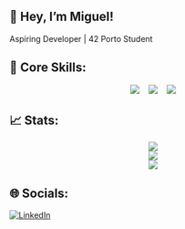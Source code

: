 ## 👋 Hey, I’m Miguel!
Aspiring Developer | 42 Porto Student

## 🚀 Core Skills:
<p align="center">
  <img src="https://img.shields.io/badge/c-%2300599C.svg?style=for-the-badge&logo=c&logoColor=white"/>&nbsp;&nbsp;&nbsp;
  <img src="https://img.shields.io/badge/gdb-%23121011.svg?style=for-the-badge&logo=gnu&logoColor=white"/>&nbsp;&nbsp;&nbsp;
  <img src="https://img.shields.io/badge/valgrind-%23007844.svg?style=for-the-badge&logo=valgrind&logoColor=white"/>
</p>

## 📈 Stats:
<p align="center">
  <img src="https://github-readme-streak-stats.herokuapp.com/?user=m3irel3s&theme=github_dark&hide_border=false&border_color=ffffff"/><br/>
  <img src="https://github-readme-stats.vercel.app/api?username=m3irel3s&theme=github_dark&hide_border=false&border_color=ffffff"/><br/>
  <img src="https://github-readme-stats.vercel.app/api/top-langs/?username=m3irel3s&theme=github_dark&hide_border=false&border_color=ffffff&layout=compact"/>
</p>

## 🌐 Socials:
[![LinkedIn](https://img.shields.io/badge/LinkedIn-%230077B5.svg?logo=linkedin&logoColor=white)](https://www.linkedin.com/in/miguelmeireles25/)
<!-- Proudly created with GPRM ( https://gprm.itsvg.in ) -->
